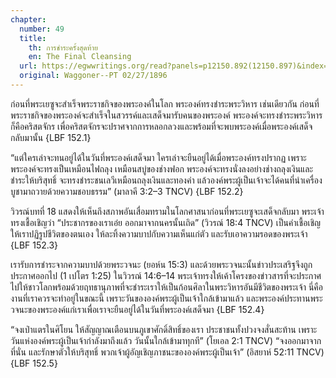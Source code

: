 ```yaml
---
chapter:
  number: 49
  title:
    th: การชำระครั้งสุดท้าย
    en: The Final Cleansing
  url: https://egwwritings.org/read?panels=p12150.892(12150.897)&index=0
  original: Waggoner--PT 02/27/1896
---
```


ก่อนที่พระเยซูจะสำเร็จพระราชกิจของพระองค์ในโลก พระองค์ทรงชำระพระวิหาร เช่นเดียวกัน ก่อนที่พระราชกิจของพระองค์จะสำเร็จในสวรรค์และเสด็จมารับคนของพระองค์ พระองค์จะทรงชำระพระวิหาร ก็คือคริสตจักร เพื่อคริสตจักรจะปราศจากการหลอกลวงและพร้อมที่จะพบพระองค์เมื่อพระองค์เสด็จกลับมานั้น {LBF 152.1}

“แต่ใครเล่าจะทนอยู่ได้ในวันที่พระองค์เสด็จมา ใครเล่าจะยืนอยู่ได้เมื่อพระองค์ทรงปรากฏ เพราะพระองค์จะทรงเป็นเหมือนไฟถลุง เหมือนสบู่ของช่างฟอก พระองค์จะทรงนั่งลงอย่างช่างถลุงเงินและชำระให้บริสุทธิ์ จะทรงชำระชนเลวีเหมือนถลุงเงินและทองคำ แล้วองค์พระผู้เป็นเจ้าจะได้คนที่นำเครื่องบูชามาถวายด้วยความชอบธรรม” (มาลาคี 3:2–3 TNCV) {LBF 152.2}

วิวรณ์บทที่ 18 แสดงให้เห็นถึงสภาพอันเสื่อมทรามในโลกศาสนาก่อนที่พระเยซูจะเสด็จกลับมา พระเจ้าทรงเชื้อเชิญว่า “ประชากรของเราเอ๋ย ออกมาจากนครนั้นเถิด” (วิวรณ์ 18:4 TNCV) เป็นคำเชื้อเชิญให้เราปฏิรูปชีวิตของตนเอง ให้ละทิ้งความบาปกับความเห็นแก่ตัว และรับเอาความรอดของพระเจ้า {LBF 152.3}

เรารับการชำระจากความบาปด้วยพระวจนะ (ยอห์น 15:3) และด้วยพระวจนะนั้นข่าวประเสริฐจึงถูกประกาศออกไป (1 เปโตร 1:25) ในวิวรณ์ 14:6–14 พระเจ้าทรงให้เค้าโครงของข่าวสารที่จะประกาศไปให้ชาวโลกพร้อมด้วยฤทธานุภาพที่จะชำระเราให้เป็นก้อนศิลาในพระวิหารอันมีชีวิตของพระเจ้า นี่คืองานที่เราควรจะทำอยู่ในขณะนี้ เพราะวันขององค์พระผู้เป็นเจ้าใกล้เข้ามาแล้ว และพระองค์ประทานพระวจนะของพระองค์แก่เราเพื่อเราจะยืนอยู่ได้ในวันที่พระองค์เสด็จมา {LBF 152.4}

“จงเป่าแตรในศิโยน ให้สัญญาณเตือนบนภูเขาศักดิ์สิทธิ์ของเรา ประชาชนทั้งปวงจงสั่นสะท้าน เพราะวันแห่งองค์พระผู้เป็นเจ้ากำลังมาถึงแล้ว วันนั้นใกล้เข้ามาทุกที” (โยเอล 2:1 TNCV) “จงออกมาจากที่นั่น และรักษาตัวให้บริสุทธิ์ พวกเจ้าผู้อัญเชิญภาชนะขององค์พระผู้เป็นเจ้า” (อิสยาห์ 52:11 TNCV) {LBF 152.5}
